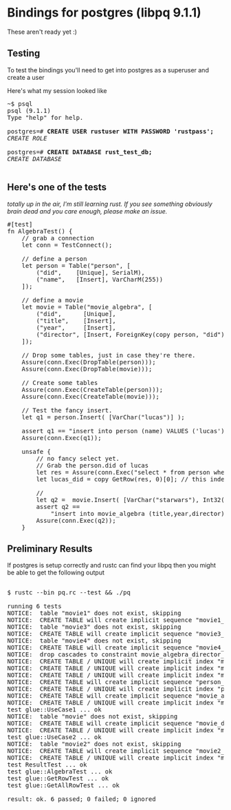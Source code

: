 Bindings for postgres (libpq 9.1.1)
=============
These aren't ready yet :)


Testing
-------

To test the bindings you'll need to get into postgres as a superuser and create a user 

Here's what my session looked like

<pre>
~$ psql
psql (9.1.1)
Type "help" for help.

postgres=# <b>CREATE USER rustuser WITH PASSWORD 'rustpass';</b>
<i>CREATE ROLE</i>

postgres=# <b>CREATE DATABASE rust_test_db;</b>
<i>CREATE DATABASE</i>

</pre>

Here's one of the tests
-----------------------
<i>totally up in the air, I'm still learning rust. If you see something obviously brain dead and you care enough, please make an issue.</i>

<pre>
#[test]
fn AlgebraTest() {
    // grab a connection
    let conn = TestConnect();

    // define a person 
    let person = Table("person", [
        ("did",    [Unique], SerialM),
        ("name",   [Insert], VarCharM(255))
    ]);

    // define a movie
    let movie = Table("movie_algebra", [
        ("did",      [Unique],                                 SerialM),
        ("title",    [Insert],                                 VarCharM(255)),
        ("year",     [Insert],                                 Int32M),
        ("director", [Insert, ForeignKey(copy person, "did")], Int32M ) 
    ]);

    // Drop some tables, just in case they're there.
    Assure(conn.Exec(DropTable(person)));
    Assure(conn.Exec(DropTable(movie)));

    // Create some tables
    Assure(conn.Exec(CreateTable(person)));
    Assure(conn.Exec(CreateTable(movie)));

    // Test the fancy insert.
    let q1 = person.Insert( [VarChar("lucas")] );

    assert q1 == "insert into person (name) VALUES ('lucas')";
    Assure(conn.Exec(q1));
                                                                                                                     
    unsafe {
        // no fancy select yet. 
        // Grab the person.did of lucas
        let res = Assure(conn.Exec("select * from person where name = 'lucas'"));
        let lucas_did = copy GetRow(res, 0)[0]; // this index munging goes away

		// 
        let q2 =  movie.Insert( [VarChar("starwars"), Int32(1977), lucas_did]);
        assert q2 ==
            "insert into movie_algebra (title,year,director) VALUES ('starwars',1977,1)";
        Assure(conn.Exec(q2));		   
    }	
</pre>


Preliminary Results
-------------------


If postgres is setup correctly and rustc can find your libpq then you might be 
able to get the following output

<pre>

$ rustc --bin pq.rc --test && ./pq

running 6 tests
NOTICE:  table "movie1" does not exist, skipping
NOTICE:  CREATE TABLE will create implicit sequence "movie1_did_seq" for serial column "movie1.did"
NOTICE:  table "movie3" does not exist, skipping
NOTICE:  CREATE TABLE will create implicit sequence "movie3_did_seq" for serial column "movie3.did"
NOTICE:  table "movie4" does not exist, skipping
NOTICE:  CREATE TABLE will create implicit sequence "movie4_did_seq" for serial column "movie4.did"
NOTICE:  drop cascades to constraint movie_algebra_director_fkey on table movie_algebra
NOTICE:  CREATE TABLE / UNIQUE will create implicit index "movie3_did_key" for table "movie3"
NOTICE:  CREATE TABLE / UNIQUE will create implicit index "movie1_did_key" for table "movie1"
NOTICE:  CREATE TABLE / UNIQUE will create implicit index "movie4_did_key" for table "movie4"
NOTICE:  CREATE TABLE will create implicit sequence "person_did_seq" for serial column "person.did"
NOTICE:  CREATE TABLE / UNIQUE will create implicit index "person_did_key" for table "person"
NOTICE:  CREATE TABLE will create implicit sequence "movie_algebra_did_seq" for serial column "movie_algebra.did"
NOTICE:  CREATE TABLE / UNIQUE will create implicit index "movie_algebra_did_key" for table "movie_algebra"
test glue::UseCase1 ... ok
NOTICE:  table "movie" does not exist, skipping
NOTICE:  CREATE TABLE will create implicit sequence "movie_did_seq" for serial column "movie.did"
NOTICE:  CREATE TABLE / UNIQUE will create implicit index "movie_did_key" for table "movie"
test glue::UseCase2 ... ok
NOTICE:  table "movie2" does not exist, skipping
NOTICE:  CREATE TABLE will create implicit sequence "movie2_did_seq" for serial column "movie2.did"
NOTICE:  CREATE TABLE / UNIQUE will create implicit index "movie2_did_key" for table "movie2"
test ResultTest ... ok
test glue::AlgebraTest ... ok
test glue::GetRowTest ... ok
test glue::GetAllRowTest ... ok

result: ok. 6 passed; 0 failed; 0 ignored

</pre>
